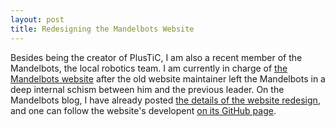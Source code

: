 ```yaml
---
layout: post
title: Redesigning the Mandelbots Website
---
```

Besides being the creator of PlusTiC, I am also a recent member of the Mandelbots, the local robotics team. I am currently
in charge of [the Mandelbots website](http://mandelbots.github.io/) after the old website maintainer left the Mandelbots
in a deep internal schism between him and the previous leader. On the Mandelbots blog, I have already posted
[the details of the website redesign](http://mandelbots.github.io/blog.html#blogWebsiteRedesign), and one can follow the website's developent
[on its GitHub page](https://github.com/mandelbots/mandelbots.github.io).
